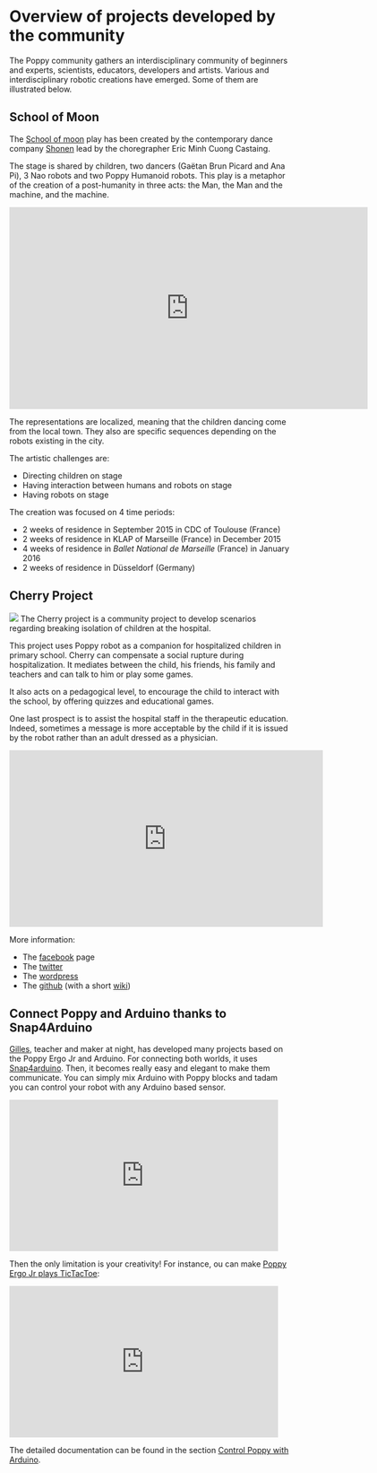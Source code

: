 # Overview of projects developed by the community

The Poppy community gathers an interdisciplinary community of beginners and experts, scientists, educators, developers and artists. Various and interdisciplinary robotic creations have emerged. Some of them are illustrated below.


## School of Moon

The [School of moon](http://shonen.info/schoolofmoon/) play has been created by the contemporary dance company [Shonen](http://shonen.info) lead by the choregrapher Eric Minh Cuong Castaing.

The stage is shared by children, two dancers (Gaëtan Brun Picard and Ana Pi), 3 Nao robots and two Poppy Humanoid robots. This play is a metaphor of the creation of a post-humanity in three acts: the Man, the Man and the machine, and the machine.

<iframe src="https://player.vimeo.com/video/149653064" width="640" height="360" frameborder="0" webkitallowfullscreen mozallowfullscreen allowfullscreen></iframe>

The representations are localized, meaning that the children dancing come from the local town. They also are specific sequences depending on the robots existing in the city.

The artistic challenges are:
- Directing children on stage
- Having interaction between humans and robots on stage
- Having robots on stage


The creation was focused on 4 time periods:
- 2 weeks of residence in September  2015 in CDC of Toulouse (France)
- 2 weeks of residence in KLAP of Marseille (France) in December 2015
- 4 weeks of residence in *Ballet National de Marseille* (France) in January 2016
- 2 weeks of residence in Düsseldorf (Germany)

## Cherry Project

![](https://forum.poppy-project.org/uploads/default/original/2X/3/33984972217cd45f473246b130f0001df33ffcfc.png)
The Cherry project is a community project to develop scenarios regarding breaking isolation of children at the hospital.

 This project uses Poppy robot as a companion for hospitalized children in primary school. Cherry can compensate a social rupture during hospitalization. It mediates between the child, his friends, his family and teachers and can talk to him or play some games.

 It also acts on a pedagogical level, to encourage the child to interact with the school, by offering quizzes and educational games.

 One last prospect is to assist the hospital staff in the therapeutic education. Indeed, sometimes a message is more acceptable by the child if it is issued by the robot rather than an adult dressed as a physician.

 <div style="text-align: center;">
 <iframe width="560" height="315" src="https://www.youtube.com/embed/URB1kDDScfM" frameborder="0" allowfullscreen></iframe>
 </div>

More information:

* The [facebook](https://www.facebook.com/projetcherry/?ref=ts&fref=ts) page
* The [twitter](https://twitter.com/projetcherry)
* The [wordpress](https://projetcherry.wordpress.com/)
* The [github](https://github.com/Cherry-project) (with a short [wiki](https://github.com/Cherry-project/cherry-software/wiki))

## Connect Poppy and Arduino thanks to Snap4Arduino

[Gilles](https://forum.poppy-project.org/users/gilles_lassus/), teacher and maker at night, has developed many projects based on the Poppy Ergo Jr and Arduino. For connecting both worlds, it uses [Snap4arduino](http://s4a.cat/snap/). Then, it becomes really easy and elegant to make them communicate. You can simply mix Arduino with Poppy blocks and tadam you can control your robot with any Arduino based sensor.

<iframe width="480" height="270" src="https://www.youtube.com/embed/FGKFoUICByE" frameborder="0" allowfullscreen></iframe>


Then the only limitation is your creativity! For instance, ou can make [Poppy Ergo Jr plays TicTacToe](https://www.youtube.com/embed/usDAgvcEXJA):

<iframe width="480" height="270" src="https://www.youtube.com/embed/usDAgvcEXJA" frameborder="0" allowfullscreen></iframe>

The detailed documentation can be found in the section [Control Poppy with Arduino](#contrôler-poppy-avec-un-arduino-via-snap4arduino).
